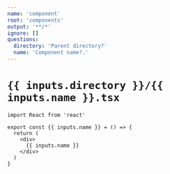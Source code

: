 ```yaml
---
name: 'component'
root: 'components'
output: '**/*'
ignore: []
questions:
  directory: 'Parent directory?'
  name: 'Component name?.'
---
```


# `{{ inputs.directory }}/{{ inputs.name }}.tsx`

```tsx
import React from 'react'

export const {{ inputs.name }} = () => {
  return (
    <div>
      {{ inputs.name }}
    </div>
  )
}
```
